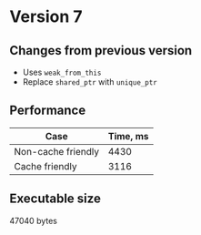 # Version 7

## Changes from previous version 

* Uses `weak_from_this`
* Replace `shared_ptr` with `unique_ptr`

## Performance 

| Case | Time, ms |
|----|---|
| Non-cache friendly | 4430 |
| Cache friendly | 3116 |

## Executable size

47040 bytes
